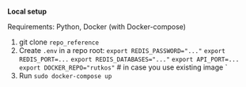 **Local setup**

Requirements: Python, Docker (with Docker-compose)

1. git clone `repo_reference`
2. Create `.env` in a repo root:
   `export REDIS_PASSWORD="..."`
   `export REDIS_PORT=...`
   `export REDIS_DATABASES="..."`
   `export API_PORT=...`
   `export DOCKER_REPO="rutkos"` # in case you use existing image
   `
3. Run `sudo docker-compose up`
